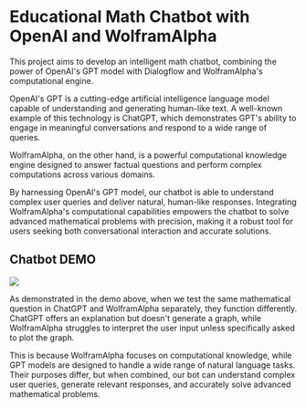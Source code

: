 # Educational Math Chatbot with OpenAI and WolframAlpha
This project aims to develop an intelligent math chatbot, combining the power of OpenAI's GPT model with Dialogflow and WolframAlpha's computational engine.

OpenAI's GPT is a cutting-edge artificial intelligence language model capable of understanding and generating human-like text. A well-known example of this technology is ChatGPT, which demonstrates GPT's ability to engage in meaningful conversations and respond to a wide range of queries.

WolframAlpha, on the other hand, is a powerful computational knowledge engine designed to answer factual questions and perform complex computations across various domains.

By harnessing OpenAI's GPT model, our chatbot is able to understand complex user queries and deliver natural, human-like responses. Integrating WolframAlpha's computational capabilities empowers the chatbot to solve advanced mathematical problems with precision, making it a robust tool for users seeking both conversational interaction and accurate solutions.


## Chatbot DEMO
![](Demo/Demo.gif)


As demonstrated in the demo above, when we test the same mathematical question in ChatGPT and WolframAlpha separately, they function differently. ChatGPT offers an explanation but doesn't generate a graph, while WolframAlpha struggles to interpret the user input unless specifically asked to plot the graph.

This is because WolframAlpha focuses on computational knowledge, while GPT models are designed to handle a wide range of natural language tasks. Their purposes differ, but when combined, our bot can understand complex user queries, generate relevant responses, and accurately solve advanced mathematical problems.
